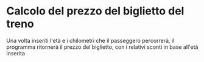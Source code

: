 # Calcolo del prezzo del biglietto del treno

Una volta inseriti l'età e i chilometri che il passeggero percorrerà, il programma ritornerà il prezzo del biglietto, con i relativi sconti in base all'età inserita